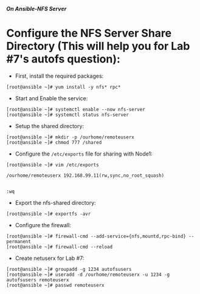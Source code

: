 ***On Ansible-NFS Server***

# Configure the NFS Server Share Directory (This will help you for Lab #7's autofs question):

* First, install the required packages:
```
[root@ansible ~]# yum install -y nfs* rpc*
```

* Start and Enable the service:
```
[root@ansible ~]# systemctl enable --now nfs-server
[root@ansible ~]# systemctl status nfs-server
```

* Setup the shared directory: 
```
[root@ansible ~]# mkdir -p /ourhome/remoteuserx
[root@ansible ~]# chmod 777 /shared
```

* Configure the ```/etc/exports``` file for sharing with Node1:
```
[root@ansible ~]# vim /etc/exports

/ourhome/remoteuserx 192.168.99.11(rw,sync,no_root_squash)


:wq
```

* Export the nfs-shared directory:
```
[root@ansible ~]# exportfs -avr
```

* Configure the firewall:
```
[root@ansible ~]# firewall-cmd --add-service={nfs,mountd,rpc-bind} --permanent
[root@ansible ~]# firewall-cmd --reload
```

* Create netuserx for Lab #7:
```
[root@ansible ~]# groupadd -g 1234 autofsusers
[root@ansible ~]# useradd -d /ourhome/remoteuserx -u 1234 -g autofsusers remoteuserx  
[root@ansible ~]# passwd remoteuserx
```
